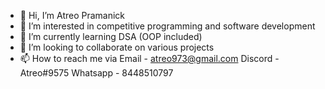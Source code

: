- 👋 Hi, I’m Atreo Pramanick
- 👀 I’m interested in competitive programming and software development
- 🌱 I’m currently learning DSA (OOP included)
- 💞️ I’m looking to collaborate on various projects
- 📫 How to reach me via 
Email - atreo973@gmail.com
Discord - Atreo#9575
Whatsapp - 8448510797

<!---
AtreoP/AtreoP is a ✨ special ✨ repository because its `README.md` (this file) appears on your GitHub profile.
You can click the Preview link to take a look at your changes.
--->

